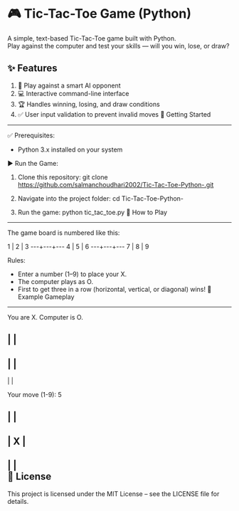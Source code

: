 # 🎮 Tic-Tac-Toe Game (Python)

A simple, text-based Tic-Tac-Toe game built with Python.  
Play against the computer and test your skills — will you win, lose, or draw?

✨ Features
------------------
1. 🤖 Play against a smart AI opponent
2. 💻 Interactive command-line interface
3. 🏆 Handles winning, losing, and draw conditions
4. ✅ User input validation to prevent invalid moves
🚀 Getting Started
------------------

✅ Prerequisites:
- Python 3.x installed on your system

▶️ Run the Game:

1. Clone this repository:
git clone https://github.com/salmanchoudhari2002/Tic-Tac-Toe-Python-.git

2. Navigate into the project folder:
cd Tic-Tac-Toe-Python-

3. Run the game:
python tic_tac_toe.py
🎯 How to Play
------------------
The game board is numbered like this:

 1 | 2 | 3
---+---+---
 4 | 5 | 6
---+---+---
 7 | 8 | 9

Rules:
- Enter a number (1–9) to place your X.
- The computer plays as O.
- First to get three in a row (horizontal, vertical, or diagonal) wins!
📌 Example Gameplay
------------------

You are X. Computer is O.

   |   |   
-----------
   |   |   
-----------
   |   |   

Your move (1-9): 5

   |   |   
-----------
   | X |   
-----------
   |   |   
📄 License
------------------
This project is licensed under the MIT License – see the LICENSE file for details.
